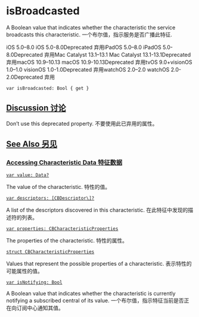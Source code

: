 # isBroadcasted

A Boolean value that indicates whether the characteristic the service broadcasts this characteristic.
一个布尔值，指示服务是否广播此特征.

iOS 5.0–8.0 iOS 5.0-8.0Deprecated 弃用iPadOS 5.0–8.0 iPadOS 5.0-8.0Deprecated 弃用Mac Catalyst 13.1–13.1 Mac Catalyst 13.1-13.1Deprecated 弃用macOS 10.9–10.13 macOS 10.9-10.13Deprecated 弃用tvOS 9.0+visionOS 1.0–1.0 visionOS 1.0-1.0Deprecated 弃用watchOS 2.0–2.0 watchOS 2.0-2.0Deprecated 弃用

```
var isBroadcasted: Bool { get }
```



## [Discussion 讨论](https://developer.apple.com/documentation/corebluetooth/cbcharacteristic/isbroadcasted#Discussion)

Don’t use this deprecated property.
不要使用此已弃用的属性。



## [See Also 另见](https://developer.apple.com/documentation/corebluetooth/cbcharacteristic/isbroadcasted#see-also)

### [Accessing Characteristic Data 特征数据](https://developer.apple.com/documentation/corebluetooth/cbcharacteristic/isbroadcasted#Accessing-Characteristic-Data)

[`var value: Data?`](https://developer.apple.com/documentation/corebluetooth/cbcharacteristic/value)

The value of the characteristic.
特性的值。

[`var descriptors: [CBDescriptor\]?`](https://developer.apple.com/documentation/corebluetooth/cbcharacteristic/descriptors)

A list of the descriptors discovered in this characteristic.
在此特征中发现的描述符的列表。

[`var properties: CBCharacteristicProperties`](https://developer.apple.com/documentation/corebluetooth/cbcharacteristic/properties)

The properties of the characteristic.
特性的属性。

[`struct CBCharacteristicProperties`](https://developer.apple.com/documentation/corebluetooth/cbcharacteristicproperties)

Values that represent the possible properties of a characteristic.
表示特性的可能属性的值。

[`var isNotifying: Bool`](https://developer.apple.com/documentation/corebluetooth/cbcharacteristic/isnotifying)

A Boolean value that indicates whether the characteristic is currently notifying a subscribed central of its value.
一个布尔值，指示特征当前是否正在向订阅中心通知其值。
